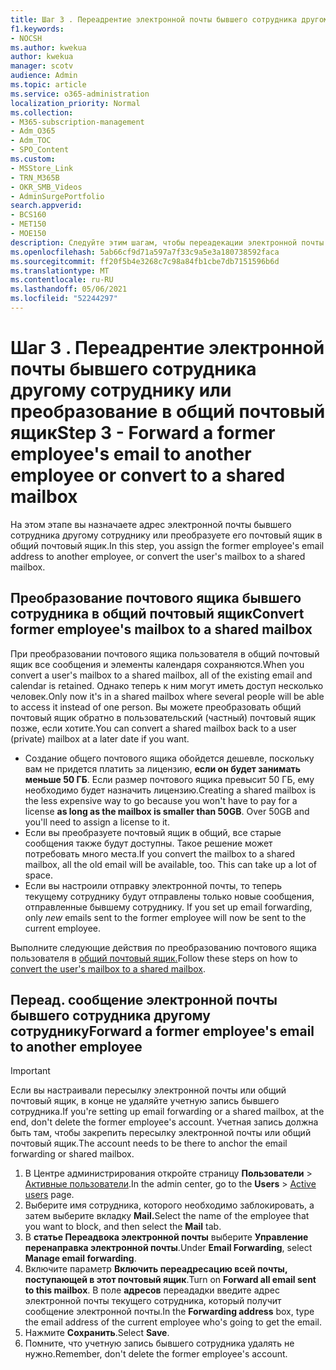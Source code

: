 ```yaml
---
title: Шаг 3 . Переадрентие электронной почты бывшего сотрудника другому сотруднику или преобразование в общий почтовый ящик
f1.keywords:
- NOCSH
ms.author: kwekua
author: kwekua
manager: scotv
audience: Admin
ms.topic: article
ms.service: o365-administration
localization_priority: Normal
ms.collection:
- M365-subscription-management
- Adm_O365
- Adm_TOC
- SPO_Content
ms.custom:
- MSStore_Link
- TRN_M365B
- OKR_SMB_Videos
- AdminSurgePortfolio
search.appverid:
- BCS160
- MET150
- MOE150
description: Следуйте этим шагам, чтобы переадекации электронной почты бывшего сотрудника другому сотруднику или преобразования в общий почтовый ящик.
ms.openlocfilehash: 5ab66cf9d71a597a7f33c9a5e3a180738592faca
ms.sourcegitcommit: ff20f5b4e3268c7c98a84fb1cbe7db7151596b6d
ms.translationtype: MT
ms.contentlocale: ru-RU
ms.lasthandoff: 05/06/2021
ms.locfileid: "52244297"
---
```

# <a name="step-3---forward-a-former-employees-email-to-another-employee-or-convert-to-a-shared-mailbox"></a><span data-ttu-id="293ef-103">Шаг 3 . Переадрентие электронной почты бывшего сотрудника другому сотруднику или преобразование в общий почтовый ящик</span><span class="sxs-lookup"><span data-stu-id="293ef-103">Step 3 - Forward a former employee's email to another employee or convert to a shared mailbox</span></span>

<span data-ttu-id="293ef-104">На этом этапе вы назначаете адрес электронной почты бывшего сотрудника другому сотруднику или преобразуете его почтовый ящик в общий почтовый ящик.</span><span class="sxs-lookup"><span data-stu-id="293ef-104">In this step, you assign the former employee's email address to another employee, or convert the user's mailbox to a shared mailbox.</span></span>

## <a name="convert-former-employees-mailbox-to-a-shared-mailbox"></a><span data-ttu-id="293ef-105">Преобразование почтового ящика бывшего сотрудника в общий почтовый ящик</span><span class="sxs-lookup"><span data-stu-id="293ef-105">Convert former employee's mailbox to a shared mailbox</span></span>

<span data-ttu-id="293ef-106">При преобразовании почтового ящика пользователя в общий почтовый ящик все сообщения и элементы календаря сохраняются.</span><span class="sxs-lookup"><span data-stu-id="293ef-106">When you convert a user's mailbox to a shared mailbox, all of the existing email and calendar is retained.</span></span> <span data-ttu-id="293ef-107">Однако теперь к ним могут иметь доступ несколько человек.</span><span class="sxs-lookup"><span data-stu-id="293ef-107">Only now it's in a shared mailbox where several people will be able to access it instead of one person.</span></span> <span data-ttu-id="293ef-108">Вы можете преобразовать общий почтовый ящик обратно в пользовательский (частный) почтовый ящик позже, если хотите.</span><span class="sxs-lookup"><span data-stu-id="293ef-108">You can convert a shared mailbox back to a user (private) mailbox at a later date if you want.</span></span>

- <span data-ttu-id="293ef-p102">Создание общего почтового ящика обойдется дешевле, поскольку вам не придется платить за лицензию, **если он будет занимать меньше 50 ГБ**. Если размер почтового ящика превысит 50 ГБ, ему необходимо будет назначить лицензию.</span><span class="sxs-lookup"><span data-stu-id="293ef-p102">Creating a shared mailbox is the less expensive way to go because you won't have to pay for a license **as long as the mailbox is smaller than 50GB**. Over 50GB and you'll need to assign a license to it.</span></span>
- <span data-ttu-id="293ef-p103">Если вы преобразуете почтовый ящик в общий, все старые сообщения также будут доступны. Такое решение может потребовать много места.</span><span class="sxs-lookup"><span data-stu-id="293ef-p103">If you convert the mailbox to a shared mailbox, all the old email will be available, too. This can take up a lot of space.</span></span>
- <span data-ttu-id="293ef-113">Если вы настроили отправку электронной почты, то теперь текущему сотруднику будут отправлены только новые сообщения, отправленные бывшему сотруднику. </span><span class="sxs-lookup"><span data-stu-id="293ef-113">If you set up email forwarding, only *new* emails sent to the former employee will now be sent to the current employee.</span></span>

<span data-ttu-id="293ef-114">Выполните следующие действия по преобразованию почтового ящика пользователя в [общий почтовый ящик.](../email/convert-user-mailbox-to-shared-mailbox.md)</span><span class="sxs-lookup"><span data-stu-id="293ef-114">Follow these steps on how to [convert the user's mailbox to a shared mailbox](../email/convert-user-mailbox-to-shared-mailbox.md).</span></span>

## <a name="forward-a-former-employees-email-to-another-employee"></a><span data-ttu-id="293ef-115">Переад. сообщение электронной почты бывшего сотрудника другому сотруднику</span><span class="sxs-lookup"><span data-stu-id="293ef-115">Forward a former employee's email to another employee</span></span>

 > [!IMPORTANT]
 > <span data-ttu-id="293ef-116">Если вы настраивали пересылку электронной почты или общий почтовый ящик, в конце не удаляйте учетную запись бывшего сотрудника.</span><span class="sxs-lookup"><span data-stu-id="293ef-116">If you're setting up email forwarding or a shared mailbox, at the end, don't delete the former employee's account.</span></span> <span data-ttu-id="293ef-117">Учетная запись должна быть там, чтобы закрепить пересылку электронной почты или общий почтовый ящик.</span><span class="sxs-lookup"><span data-stu-id="293ef-117">The account needs to be there to anchor the email forwarding or shared mailbox.</span></span>

1. <span data-ttu-id="293ef-118">В Центре администрирования откройте страницу **Пользователи** \> <a href="https://go.microsoft.com/fwlink/p/?linkid=834822" target="_blank">Активные пользователи</a>.</span><span class="sxs-lookup"><span data-stu-id="293ef-118">In the admin center, go to the **Users** \> <a href="https://go.microsoft.com/fwlink/p/?linkid=834822" target="_blank">Active users</a> page.</span></span>
2. <span data-ttu-id="293ef-119">Выберите имя сотрудника, которого необходимо заблокировать, а затем выберите вкладку **Mail.**</span><span class="sxs-lookup"><span data-stu-id="293ef-119">Select the name of the employee that you want to block, and then select the **Mail** tab.</span></span>
3. <span data-ttu-id="293ef-120">В **статье Переадвока электронной почты** выберите **Управление перенаправка электронной почты**.</span><span class="sxs-lookup"><span data-stu-id="293ef-120">Under **Email Forwarding**, select **Manage email forwarding**.</span></span>
4. <span data-ttu-id="293ef-121">Включите параметр **Включить переадресацию всей почты, поступающей в этот почтовый ящик**.</span><span class="sxs-lookup"><span data-stu-id="293ef-121">Turn on **Forward all email sent to this mailbox**.</span></span> <span data-ttu-id="293ef-122">В поле **адресов** переададки введите адрес электронной почты текущего сотрудника, который получит сообщение электронной почты.</span><span class="sxs-lookup"><span data-stu-id="293ef-122">In the **Forwarding address** box, type the email address of the current employee who's going to get the email.</span></span>
5. <span data-ttu-id="293ef-123">Нажмите **Сохранить**.</span><span class="sxs-lookup"><span data-stu-id="293ef-123">Select **Save**.</span></span>
6. <span data-ttu-id="293ef-124">Помните, что учетную запись бывшего сотрудника удалять не нужно.</span><span class="sxs-lookup"><span data-stu-id="293ef-124">Remember, don't delete the former employee's account.</span></span>

